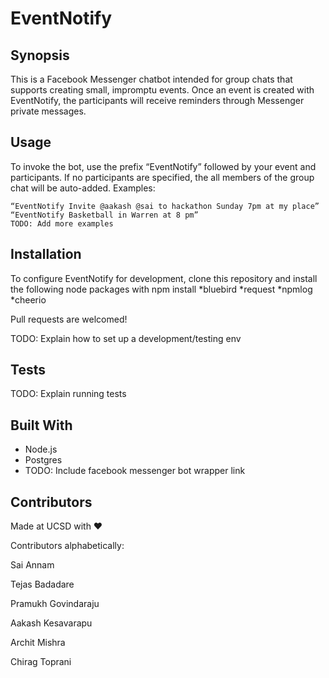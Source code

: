 # EventNotify

## Synopsis

This is a Facebook Messenger chatbot intended for group chats that supports creating small, impromptu events. Once an event is created with EventNotify, the participants will receive reminders through Messenger private messages.

## Usage

To invoke the bot, use the prefix “EventNotify” followed by your event and participants. If no participants are specified, the all members of the group chat will be auto-added.
Examples:
```
“EventNotify Invite @aakash @sai to hackathon Sunday 7pm at my place”
“EventNotify Basketball in Warren at 8 pm”
TODO: Add more examples
```

## Installation

To configure EventNotify for development, clone this repository and install the following node packages with npm install <package>
*bluebird
*request
*npmlog
*cheerio

Pull requests are welcomed!

TODO: Explain how to set up a development/testing env


## Tests

TODO: Explain running tests

## Built With

 * Node.js
 * Postgres
 * TODO: Include facebook messenger bot wrapper link

## Contributors
Made at UCSD with ❤️

Contributors alphabetically:

Sai Annam

Tejas Badadare

Pramukh Govindaraju

Aakash Kesavarapu

Archit Mishra

Chirag Toprani
